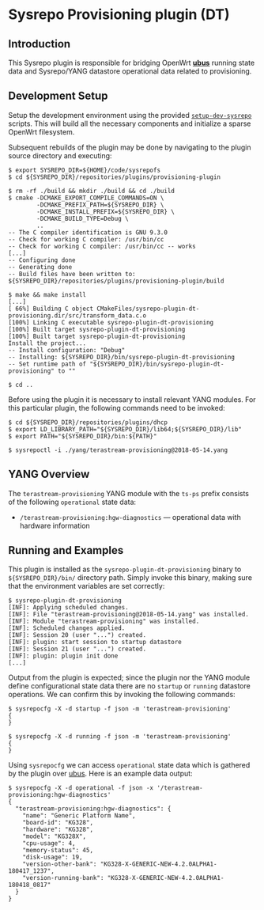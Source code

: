 # Sysrepo Provisioning plugin (DT)

## Introduction

This Sysrepo plugin is responsible for bridging OpenWrt [**ubus**](https://openwrt.org/docs/techref/ubus) running state data and Sysrepo/YANG datastore operational data related to provisioning.

## Development Setup

Setup the development environment using the provided [`setup-dev-sysrepo`](https://github.com/sartura/setup-dev-sysrepo) scripts. This will build all the necessary components and initialize a sparse OpenWrt filesystem.

Subsequent rebuilds of the plugin may be done by navigating to the plugin source directory and executing:

```
$ export SYSREPO_DIR=${HOME}/code/sysrepofs
$ cd ${SYSREPO_DIR}/repositories/plugins/provisioning-plugin

$ rm -rf ./build && mkdir ./build && cd ./build
$ cmake -DCMAKE_EXPORT_COMPILE_COMMANDS=ON \
		-DCMAKE_PREFIX_PATH=${SYSREPO_DIR} \
		-DCMAKE_INSTALL_PREFIX=${SYSREPO_DIR} \
		-DCMAKE_BUILD_TYPE=Debug \
		..
-- The C compiler identification is GNU 9.3.0
-- Check for working C compiler: /usr/bin/cc
-- Check for working C compiler: /usr/bin/cc -- works
[...]
-- Configuring done
-- Generating done
-- Build files have been written to: ${SYSREPO_DIR}/repositories/plugins/provisioning-plugin/build

$ make && make install
[...]
[ 66%] Building C object CMakeFiles/sysrepo-plugin-dt-provisioning.dir/src/transform_data.c.o
[100%] Linking C executable sysrepo-plugin-dt-provisioning
[100%] Built target sysrepo-plugin-dt-provisioning
[100%] Built target sysrepo-plugin-dt-provisioning
Install the project...
-- Install configuration: "Debug"
-- Installing: ${SYSREPO_DIR}/bin/sysrepo-plugin-dt-provisioning
-- Set runtime path of "${SYSREPO_DIR}/bin/sysrepo-plugin-dt-provisioning" to ""

$ cd ..
```

Before using the plugin it is necessary to install relevant YANG modules. For this particular plugin, the following commands need to be invoked:

```
$ cd ${SYSREPO_DIR}/repositories/plugins/dhcp
$ export LD_LIBRARY_PATH="${SYSREPO_DIR}/lib64;${SYSREPO_DIR}/lib"
$ export PATH="${SYSREPO_DIR}/bin:${PATH}"

$ sysrepoctl -i ./yang/terastream-provisioning@2018-05-14.yang
```

## YANG Overview

The `terastream-provisioning` YANG module with the `ts-ps` prefix consists of the following `operational` state data:

* `/terastream-provisioning:hgw-diagnostics` — operational data with hardware information

## Running and Examples

This plugin is installed as the `sysrepo-plugin-dt-provisioning` binary to `${SYSREPO_DIR}/bin/` directory path. Simply invoke this binary, making sure that the environment variables are set correctly:

```
$ sysrepo-plugin-dt-provisioning
[INF]: Applying scheduled changes.
[INF]: File "terastream-provisioning@2018-05-14.yang" was installed.
[INF]: Module "terastream-provisioning" was installed.
[INF]: Scheduled changes applied.
[INF]: Session 20 (user "...") created.
[INF]: plugin: start session to startup datastore
[INF]: Session 21 (user "...") created.
[INF]: plugin: plugin init done
[...]
```

Output from the plugin is expected; since the plugin nor the YANG module define configurational state data there are no `startup` or `running` datastore operations. We can confirm this by invoking the following commands:

```
$ sysrepocfg -X -d startup -f json -m 'terastream-provisioning'
{
}

$ sysrepocfg -X -d running -f json -m 'terastream-provisioning'
{
}
```

Using `sysrepocfg` we can access `operational` state data which is gathered by the plugin over [ubus](). Here is an example data output:

```
$ sysrepocfg -X -d operational -f json -x '/terastream-provisioning:hgw-diagnostics'
{
  "terastream-provisioning:hgw-diagnostics": {
    "name": "Generic Platform Name",
    "board-id": "KG328",
    "hardware": "KG328",
    "model": "KG328X",
    "cpu-usage": 4,
    "memory-status": 45,
    "disk-usage": 19,
    "version-other-bank": "KG328-X-GENERIC-NEW-4.2.0ALPHA1-180417_1237",
    "version-running-bank": "KG328-X-GENERIC-NEW-4.2.0ALPHA1-180418_0817"
  }
}
```
